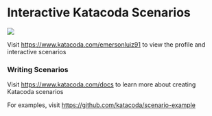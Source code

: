 # Interactive Katacoda Scenarios

[![](http://shields.katacoda.com/katacoda/emersonluiz91/count.svg)](https://www.katacoda.com/emersonluiz91 "Get your profile on Katacoda.com")

Visit https://www.katacoda.com/emersonluiz91 to view the profile and interactive scenarios

### Writing Scenarios
Visit https://www.katacoda.com/docs to learn more about creating Katacoda scenarios

For examples, visit https://github.com/katacoda/scenario-example
